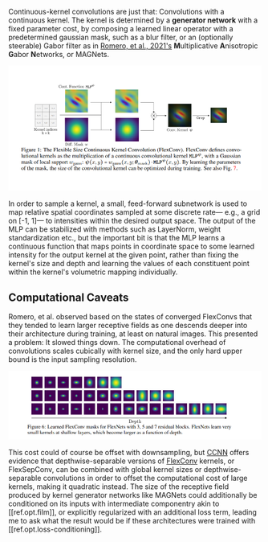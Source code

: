 Continuous-kernel convolutions are just that: Convolutions with a continuous kernel. The kernel is determined by a **generator network** with a fixed parameter cost, by composing a learned linear operator with a predetermined gaussian mask, such as a blur filter, or an (optionally steerable) Gabor filter as in [Romero, et al., 2021's][flexconv] **M**ultiplicative **A**nisotropic **G**abor **N**etworks, or MAGNets.

![FlexConv parametrization](/assets/images/flexconv.png)

In order to sample a kernel, a small, feed-forward subnetwork is used to map relative spatial coordinates sampled at some discrete rate— e.g., a grid on [-1, 1]— to intensities within the desired output space. The output of the MLP can be stabilized with methods such as LayerNorm, weight standardization etc., but the important bit is that the MLP learns a continuous function that maps points in coordinate space to some learned intensity for the output kernel at the given point, rather than fixing the kernel's size and depth and learning the values of each constituent point within the kernel's volumetric mapping individually. 


## Computational Caveats
Romero, et al. observed based on the states of converged FlexConvs that they tended to learn larger receptive fields as one descends deeper into their architecture during training, at least on natural images. This presented a problem: It slowed things down. The computational overhead of convolutions scales cubically with kernel size, and the only hard upper bound is the input sampling resolution.

![Progressively Larger Kernel Sizes](/assets/images/progressive-kernel-sizes.png)

This cost could of course be offset with downsampling, but [CCNN] offers evidence that depthwise-separable versions of [FlexConv] kernels, or FlexSepConv, can be combined with global kernel sizes or depthwise-separable convolutions in order to offset the computational cost of large kernels, making it quadratic instead. The size of the receptive field produced by kernel generator networks like MAGNets could additionally be conditioned on its inputs with intermediate componentry akin to [[ref.opt.film]], or explicitly regularized with an additional loss term, leading me to ask what the result would be if these architectures were trained with [[ref.opt.loss-conditioning]].


[flexconv]: https://arxiv.org/abs/2110.08059
[ccnn]: https://arxiv.org/abs/2206.03398